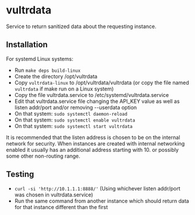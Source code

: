 # vultrdata

Service to return sanitized data about the requesting instance.

## Installation

For systemd Linux systems:

- Run `make deps build-linux`
- Create the directory /opt/vultrdata
- Copy `vultrdata-linux` to /opt/vultrdata/vultrdata
  (or copy the file named `vultrdata` if make run on a Linux system)
- Copy the file vultrdata.service to /etc/systemd/vultrdata.service
- Edit that vultrdata.service file changing the API_KEY value as well as listen addr/port and/or removing --userdata option
- On that system: `sudo systemctl daemon-reload`
- On that system: `sudo systemctl enable vultrdata`
- On that system: `sudo systemctl start vultrdata`

It is recommended that the listen address is chosen to be on the internal network for security. When instances are created with internal networking enabled it usually has an additional address starting with 10. or possibly some other non-routing range.

## Testing

- `curl -si 'http://10.1.1.1:8888/'`
  (Using whichever listen addr/port was chosen in vultrdata.service)
- Run the same command from another instance which should return data for that instance different than the first
